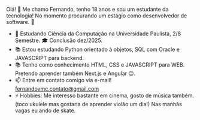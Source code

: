 Olá! 👋 Me chamo Fernando, tenho 18 anos e sou um estudante da tecnologia!
No momento procurando um estágio como desenvolvedor de software. 👀

- 🏫 Estudando Ciência da Computação na Universidade Paulista, 2/8 Semestre. 🎓 Conclusão dez/2025.
- 📚 Estou estudando Python orientado à objetos, SQL com Oracle e JAVASCRIPT para backend.
- 📚 Tenho como conhecimento HTML, CSS e JAVASCRIPT para WEB. Pretendo aprender também Next.js e Angular 😉.
- 📫 Entre em contato comigo via e-mail! fernandovmc.contato@gmail.com
- ⚡ Hobbies: Me interesso bastante em cinema, gosto de música também. (toco ukulele mas gostaria de aprender violão um dia!) Nas manhãs vagas eu ando de skate.
